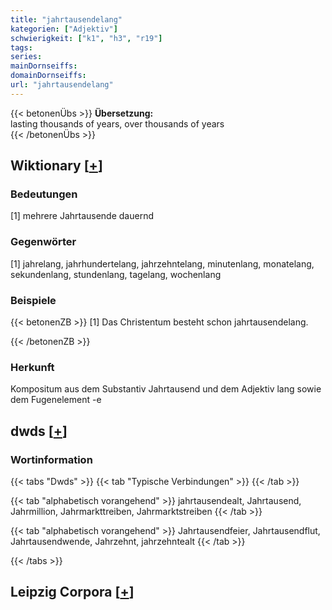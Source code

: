 ```yaml
---
title: "jahrtausendelang"
kategorien: ["Adjektiv"]
schwierigkeit: ["k1", "h3", "r19"]
tags:
series:
mainDornseiffs:
domainDornseiffs:
url: "jahrtausendelang"
---
```


{{< betonenÜbs >}}
**Übersetzung:**  
lasting thousands of years, over thousands of years  
{{< /betonenÜbs >}}

## Wiktionary [[+](https://de.wiktionary.org/wiki/jahrtausendelang)]

### Bedeutungen
[1] mehrere Jahrtausende dauernd  

### Gegenwörter
[1] jahrelang, jahrhundertelang, jahrzehntelang, minutenlang, monatelang, sekundenlang, stundenlang, tagelang, wochenlang  

### Beispiele
{{< betonenZB >}}
[1] Das Christentum besteht schon jahrtausendelang.  

{{< /betonenZB >}}
### Herkunft
Kompositum aus dem Substantiv Jahrtausend und dem Adjektiv lang sowie dem Fugenelement -e  



## dwds [[+](https://www.dwds.de/wb/jahrtausendelang)]

### Wortinformation
{{< tabs "Dwds" >}}
{{< tab "Typische Verbindungen" >}}
{{< /tab >}}

{{< tab "alphabetisch vorangehend" >}}
jahrtausendealt, Jahrtausend, Jahrmillion, Jahrmarkttreiben, Jahrmarktstreiben
{{< /tab >}}

{{< tab "alphabetisch vorangehend" >}}
Jahrtausendfeier, Jahrtausendflut, Jahrtausendwende, Jahrzehnt, jahrzehntealt
{{< /tab >}}

{{< /tabs >}}

## Leipzig Corpora [[+](https://corpora.uni-leipzig.de/en/res?word=jahrtausendelang&corpusId=deu_newscrawl-public_2018)]


